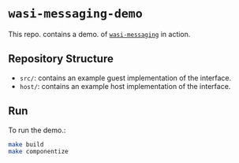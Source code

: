 # `wasi-messaging-demo`

This repo. contains a demo. of [`wasi-messaging`](https://github.com/WebAssembly/wasi-messaging) in action.

## Repository Structure

- `src/`: contains an example guest implementation of the interface.
- `host/`: contains an example host implementation of the interface.

## Run

To run the demo.:

```sh
make build
make componentize
